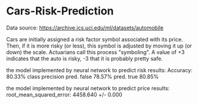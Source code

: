 # Cars-Risk-Prediction
Data source: https://archive.ics.uci.edu/ml/datasets/automobile

Cars are initially assigned a risk factor symbol associated with its price. Then, if it is more risky (or less), this symbol is adjusted by moving it up (or down) the scale. Actuarians call this process "symboling". A value of +3 indicates that the auto is risky, -3 that it is probably pretty safe. 

the model implemented by neural network to predict risk results: 
Accuracy: 80.33%
	                 class precision
pred. false	            78.57%
pred. true	            80.85%

the model implemented by neural network to predict price results: 
root_mean_squared_error: 4458.640 +/- 0.000
